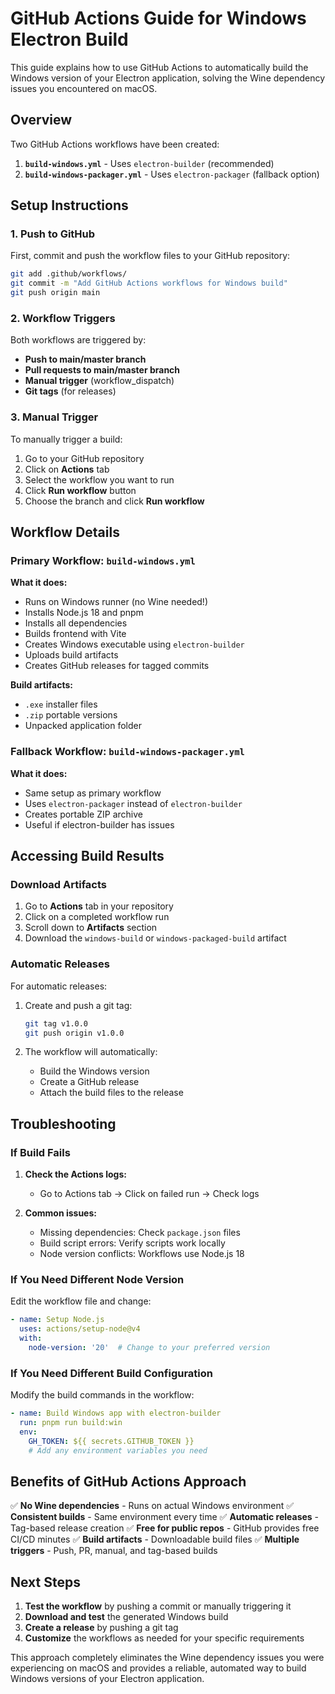 # GitHub Actions Guide for Windows Electron Build

This guide explains how to use GitHub Actions to automatically build the Windows version of your Electron application, solving the Wine dependency issues you encountered on macOS.

## Overview

Two GitHub Actions workflows have been created:

1. **`build-windows.yml`** - Uses `electron-builder` (recommended)
2. **`build-windows-packager.yml`** - Uses `electron-packager` (fallback option)

## Setup Instructions

### 1. Push to GitHub

First, commit and push the workflow files to your GitHub repository:

```bash
git add .github/workflows/
git commit -m "Add GitHub Actions workflows for Windows build"
git push origin main
```

### 2. Workflow Triggers

Both workflows are triggered by:
- **Push to main/master branch**
- **Pull requests to main/master branch**
- **Manual trigger** (workflow_dispatch)
- **Git tags** (for releases)

### 3. Manual Trigger

To manually trigger a build:

1. Go to your GitHub repository
2. Click on **Actions** tab
3. Select the workflow you want to run
4. Click **Run workflow** button
5. Choose the branch and click **Run workflow**

## Workflow Details

### Primary Workflow: `build-windows.yml`

**What it does:**
- Runs on Windows runner (no Wine needed!)
- Installs Node.js 18 and pnpm
- Installs all dependencies
- Builds frontend with Vite
- Creates Windows executable using `electron-builder`
- Uploads build artifacts
- Creates GitHub releases for tagged commits

**Build artifacts:**
- `.exe` installer files
- `.zip` portable versions
- Unpacked application folder

### Fallback Workflow: `build-windows-packager.yml`

**What it does:**
- Same setup as primary workflow
- Uses `electron-packager` instead of `electron-builder`
- Creates portable ZIP archive
- Useful if electron-builder has issues

## Accessing Build Results

### Download Artifacts

1. Go to **Actions** tab in your repository
2. Click on a completed workflow run
3. Scroll down to **Artifacts** section
4. Download the `windows-build` or `windows-packaged-build` artifact

### Automatic Releases

For automatic releases:

1. Create and push a git tag:
   ```bash
   git tag v1.0.0
   git push origin v1.0.0
   ```

2. The workflow will automatically:
   - Build the Windows version
   - Create a GitHub release
   - Attach the build files to the release

## Troubleshooting

### If Build Fails

1. **Check the Actions logs:**
   - Go to Actions tab → Click on failed run → Check logs

2. **Common issues:**
   - Missing dependencies: Check `package.json` files
   - Build script errors: Verify scripts work locally
   - Node version conflicts: Workflows use Node.js 18

### If You Need Different Node Version

Edit the workflow file and change:
```yaml
- name: Setup Node.js
  uses: actions/setup-node@v4
  with:
    node-version: '20'  # Change to your preferred version
```

### If You Need Different Build Configuration

Modify the build commands in the workflow:
```yaml
- name: Build Windows app with electron-builder
  run: pnpm run build:win
  env:
    GH_TOKEN: ${{ secrets.GITHUB_TOKEN }}
    # Add any environment variables you need
```

## Benefits of GitHub Actions Approach

✅ **No Wine dependencies** - Runs on actual Windows environment
✅ **Consistent builds** - Same environment every time
✅ **Automatic releases** - Tag-based release creation
✅ **Free for public repos** - GitHub provides free CI/CD minutes
✅ **Build artifacts** - Downloadable build files
✅ **Multiple triggers** - Push, PR, manual, and tag-based builds

## Next Steps

1. **Test the workflow** by pushing a commit or manually triggering it
2. **Download and test** the generated Windows build
3. **Create a release** by pushing a git tag
4. **Customize** the workflows as needed for your specific requirements

This approach completely eliminates the Wine dependency issues you were experiencing on macOS and provides a reliable, automated way to build Windows versions of your Electron application.